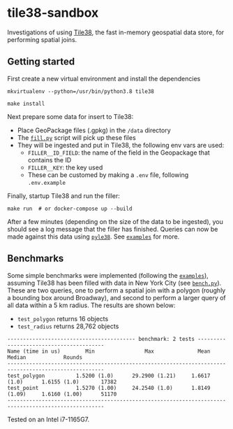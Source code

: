 # tile38-sandbox
Investigations of using [Tile38](https://github.com/tidwall/tile38), the fast in-memory geospatial data store, for performing spatial joins.

## Getting started

First create a new virtual environment and install the dependencies

```shell
mkvirtualenv --python=/usr/bin/python3.8 tile38

make install
```

Next prepare some data for insert to Tile38:

* Place GeoPackage files (.gpkg) in the `/data` directory
* The [`fill.py`](/filler/fill.py) script will pick up these files
* They will be ingested and put in Tile38, the following env vars are used:
    * `FILLER__ID_FIELD`: the name of the field in the Geopackage that contains the ID
    * `FILLER__KEY`: the key used
    * These can be customed by making a `.env` file, following `.env.example`

Finally, startup Tile38 and run the filler:

```shell
make run  # or docker-compose up --build
```

After a few minutes (depending on the size of the data to be ingested), you should see a log message that the filler has finished. Queries can now be made against this data using [`pyle38`](https://github.com/iwpnd/pyle38). See [`examples`](/examples/) for more.

## Benchmarks

Some simple benchmarks were implemented (following the [`examples`](/examples/)), assuming Tile38 has been filled with data in New York City (see [`bench.py`](/benchmark/bench.py)). These are two queries, one to perform a spatial join with a polygon (roughly a bounding box around Broadway), and second to perform a larger query of all data within a 5 km radius. The results are shown below:

* `test_polygon` returns 16 objects
* `test_radius` returns 28,762 objects

```
----------------------------------------- benchmark: 2 tests ----------------------------------------
Name (time in us)        Min                Max              Mean            Median            Rounds
-----------------------------------------------------------------------------------------------------
test_polygon          1.5200 (1.0)      29.2900 (1.21)     1.6617 (1.0)      1.6155 (1.0)       17382
test_point            1.5270 (1.00)     24.2540 (1.0)      1.8149 (1.09)     1.6160 (1.00)      51170
-----------------------------------------------------------------------------------------------------
```

Tested on an Intel i7-1165G7.
